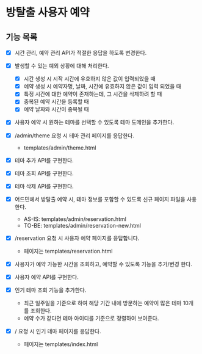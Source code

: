 # 방탈출 사용자 예약

## 기능 목록

- [x] 시간 관리, 예약 관리 API가 적절한 응답을 하도록 변경한다.
- [x] 발생할 수 있는 예외 상황에 대해 처리한다.
    - [x] 시간 생성 시 시작 시간에 유효하지 않은 값이 입력되었을 때
    - [x] 예약 생성 시 예약자명, 날짜, 시간에 유효하지 않은 값이 입력 되었을 때
    - [x] 특정 시간에 대한 예약이 존재하는데, 그 시간을 삭제하려 할 때
    - [x] 중복된 예약 시간을 등록할 때
    - [x] 예약 날짜와 시간이 중복될 때

- [x] 사용자 예약 시 원하는 테마를 선택할 수 있도록 테마 도메인을 추가한다.
- [x] /admin/theme 요청 시 테마 관리 페이지를 응답한다.
    - templates/admin/theme.html
- [x] 테마 추가 API를 구현한다.
- [x] 테마 조회 API를 구현한다.
- [x] 테마 삭제 API를 구현한다.

- [x] 어드민에서 방탈출 예약 시, 테마 정보를 포함할 수 있도록 신규 페이지 파일을 사용한다.
    - AS-IS: templates/admin/reservation.html
    - TO-BE: templates/admin/reservation-new.html

- [x] /reservation 요청 시 사용자 예약 페이지를 응답합니다.
    - 페이지는 templates/reservation.html
- [x] 사용자가 예약 가능한 시간을 조회하고, 예약할 수 있도록 기능을 추가/변경 한다.
- [x] 사용자 예약 API를 구현한다.

- [x] 인기 테마 조회 기능을 추가한다.
    - 최근 일주일을 기준으로 하여 해당 기간 내에 방문하는 예약이 많은 테마 10개를 조회한다.
    - 예약 수가 같다면 테마 아이디를 기준으로 정렬하여 보여준다.
- [x] / 요청 시 인기 테마 페이지를 응답한다.
    - 페이지는 templates/index.html
